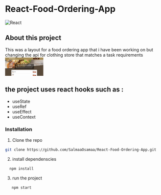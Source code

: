 # React-Food-Ordering-App
![React](https://img.shields.io/badge/React-20232A?style=for-the-badge&logo=react&logoColor=61DAFB) 

## About this project 
This was a layout for a food ordering app that i have been working on but changing the api for clothing store that matches a task requirements
    <img src="./src/assets/pp.png" alt="Logo" height="60" >

## the project uses react hooks such as :

<ul>
   <li>
   useState
   </li>
   <li>
   useRef
   </li>
   <li>
   useEffect
   </li>
   <li>
   useContext
   </li>
</ul>


### Installation
1. Clone the repo 
```sh
git clone https://github.com/SalmaaOsamaa/React-Food-Ordering-App.git
```

2. install dependenscies
 ```bash
   npm install
  ```
   
3. run the project 
```bash
   npm start
   ```
